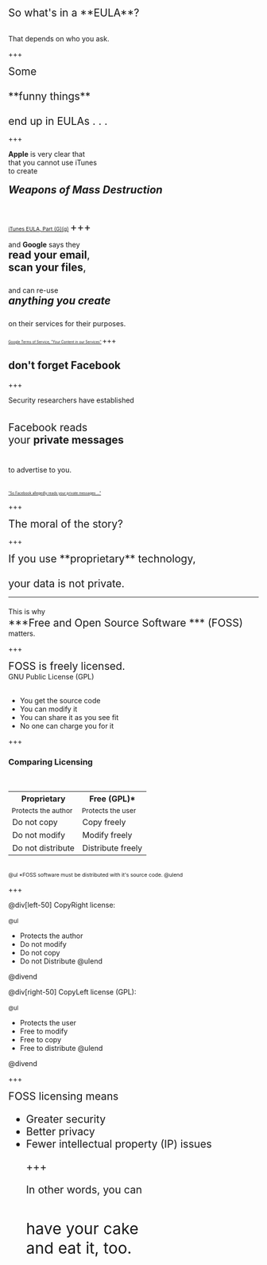 <span style="font-size:150%">
So what's in a **EULA**?
</span>
<br><br>

That depends on who you ask.

+++

<span style="font-size:150%">
Some <br><br>
**funny things**<br><br>
end up in EULAs . . .
</span>

+++

**Apple** is very clear that<br>
that you cannot use iTunes<br>
to create<br><br>
<span style="font-size:150%">
***Weapons of Mass Destruction***
<br><br><br>
<span style="font-size: 50%">
[iTunes EULA, Part (G)(g)](https://www.apple.com/legal/internet-services/itunes/us/terms.html)
</span>
+++

and **Google** says they<br>
<span style="font-size:150%">
**read your email**,<br>
**scan your files**,<br><br>
</span>
and can re-use<br>
<span style="font-size:150%"> 
***anything you create***<br><br>
</span>
on their services for their purposes.
<br><br>
<span style="font-size: 50%">
[Google Terms of Service, "Your Content in our Services"](https://policies.google.com/terms)
</span>
+++

## don't forget **Facebook**

+++

Security researchers have established
<br><br><br>
<span style="font-size:150%">
Facebook reads<br>
your **private messages**<br><br>
</span>

to advertise to you.
<br><br><br>
<span style = "font-size:50%">
["So Facebook allegedly reads your private messages ..."](https://www.zdnet.com/article/so-facebook-alledgedly-reads-your-private-messages-but-what-about-google)
</span>

+++

<span style="font-size:150%">
The moral of the story?
</span>

+++

<span style="font-size:150%">
If you use **proprietary** technology,
<br><br>
your data is not private.
</span>

---

This is why
<span style = "font-size:150%">
<br>
***Free and Open Source Software *** 
(FOSS)
</span>
<br>
matters.

+++

<span style="font-size:150%">
FOSS is freely licensed.
</span>
<br>
GNU Public License (GPL)
<br><br>
<ul class=" ">
<li class="fragment  " data-notes=" ">You get the source code</li>
<li class="fragment  " data-notes=" ">You can modify it</li>
<li class="fragment  " data-notes=" ">You can share it as you see fit</li>
<li class="fragment  " data-notes=" ">No one can charge you for it</li>
</ul>

+++

### Comparing Licensing
<br>
<table>

  <tr>
    <th>Proprietary</th>
    <th>Free (GPL)*</th> 
  </tr>

  <tr class="fragment noBorder" style = "font-size:85%">
    <td>Protects the author</td>
    <td>Protects the user</td>
  </tr>

  <tr class = "fragment">
    <td>Do not copy</td>
    <td>Copy freely</td>
  </tr>

  <tr class = "fragment">
    <td>Do not modify</td>
    <td> Modify freely</td>
  </tr>

  <tr class = "fragment">
    <td>Do not distribute</td>
    <td>Distribute freely</td>
  </tr>
</span>
</table>
<br>
<span style = "font-size:75%">
@ul
*FOSS software must be distributed with it's source code.
@ulend
</span>

+++

@div[left-50]
CopyRight license:<br><br>
<span style="font-size:80%">
@ul
- Protects the author
- Do not modify
- Do not copy
- Do not Distribute
@ulend
</span>
@divend

@div[right-50]
CopyLeft license (GPL):<br><br>
<span style="font-size:80%">
@ul
- Protects the user
- Free to modify
- Free to copy
- Free to distribute
@ulend
</span>
@divend

+++

<span style = "font-size:150%">
FOSS licensing means<br>
<ul class=" ">
<li class="fragment  " data-notes=" ">Greater security</li>
<li class="fragment  " data-notes=" ">Better privacy</li>
<li class="fragment  " data-notes=" ">Fewer intellectual property (IP) issues</li>
</span>

+++

In other words, you can<br><br>

<span style="font-size:150%">
have your cake<br>
and eat it, too.
</span>
